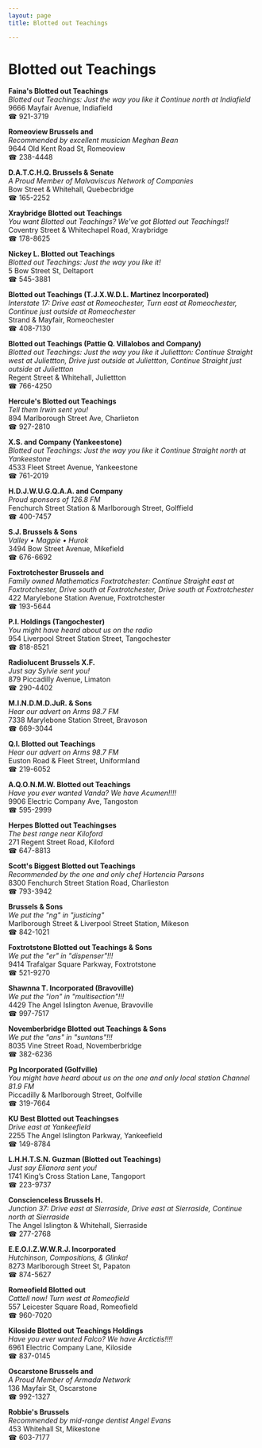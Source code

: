 ```yaml
---
layout: page 
title: Blotted out Teachings

---
```



# Blotted out Teachings


 **Faina's Blotted out Teachings**  
_Blotted out Teachings: Just the way you like it 
Continue north at Indiafield_  
9666 Mayfair Avenue, Indiafield  
☎ 921-3719

**Romeoview Brussels and**  
_Recommended by excellent musician Meghan Bean_  
9644 Old Kent Road St, Romeoview  
☎ 238-4448

**D.A.T.C.H.Q. Brussels & Senate**  
_A Proud Member of Malvaviscus Network of Companies_  
Bow Street & Whitehall, Quebecbridge  
☎ 165-2252

**Xraybridge Blotted out Teachings**  
_You want Blotted out Teachings? We've got Blotted out Teachings!!_  
Coventry Street & Whitechapel Road, Xraybridge  
☎ 178-8625

**Nickey L. Blotted out Teachings**  
_Blotted out Teachings: Just the way you like it!_  
5 Bow Street St, Deltaport  
☎ 545-3881

**Blotted out Teachings (T.J.X.W.D.L. Martinez Incorporated)**  
_Interstate 17: Drive east at Romeochester, Turn east at Romeochester, Continue just outside at Romeochester_  
Strand & Mayfair, Romeochester  
☎ 408-7130

**Blotted out Teachings (Pattie Q. Villalobos and Company)**  
_Blotted out Teachings: Just the way you like it 
Juliettton: Continue Straight west at Juliettton, Drive just outside at Juliettton, Continue Straight just outside at Juliettton_  
Regent Street & Whitehall, Juliettton  
☎ 766-4250

**Hercule's Blotted out Teachings**  
_Tell them Irwin sent you!_  
894 Marlborough Street Ave, Charlieton  
☎ 927-2810

**X.S. and Company (Yankeestone)**  
_Blotted out Teachings: Just the way you like it 
Continue Straight north at Yankeestone_  
4533 Fleet Street Avenue, Yankeestone  
☎ 761-2019

**H.D.J.W.U.G.Q.A.A. and Company**  
_Proud sponsors of 126.8 FM_  
Fenchurch Street Station & Marlborough Street, Golffield  
☎ 400-7457

**S.J. Brussels & Sons**  
_Valley • Magpie • Hurok_  
3494 Bow Street Avenue, Mikefield  
☎ 676-6692

**Foxtrotchester Brussels and**  
_Family owned Mathematics 
Foxtrotchester: Continue Straight east at Foxtrotchester, Drive south at Foxtrotchester, Drive south at Foxtrotchester_  
422 Marylebone Station Avenue, Foxtrotchester  
☎ 193-5644

**P.I. Holdings (Tangochester)**  
_You might have heard about us on the radio_  
954 Liverpool Street Station Street, Tangochester  
☎ 818-8521

**Radiolucent Brussels X.F.**  
_Just say Sylvie sent you!_  
879 Piccadilly Avenue, Limaton  
☎ 290-4402

**M.I.N.D.M.D.JuR. & Sons**  
_Hear our advert on Arms 98.7 FM_  
7338 Marylebone Station Street, Bravoson  
☎ 669-3044

**Q.I. Blotted out Teachings**  
_Hear our advert on Arms 98.7 FM_  
Euston Road & Fleet Street, Uniformland  
☎ 219-6052

**A.Q.O.N.M.W. Blotted out Teachings**  
_Have you ever wanted Vanda? We have Acumen!!!!_  
9906 Electric Company Ave, Tangoston  
☎ 595-2999

**Herpes Blotted out Teachingses**  
_The best range near Kiloford_  
271 Regent Street Road, Kiloford  
☎ 647-8813

**Scott's Biggest Blotted out Teachings**  
_Recommended by the one and only chef Hortencia Parsons_  
8300 Fenchurch Street Station Road, Charlieston  
☎ 793-3942

**Brussels & Sons**  
_We put the "ng" in "justicing"_  
Marlborough Street & Liverpool Street Station, Mikeson  
☎ 842-1021

**Foxtrotstone Blotted out Teachings & Sons**  
_We put the "er" in "dispenser"!!!_  
9414 Trafalgar Square Parkway, Foxtrotstone  
☎ 521-9270

**Shawnna T. Incorporated (Bravoville)**  
_We put the "ion" in "multisection"!!!_  
4429 The Angel Islington Avenue, Bravoville  
☎ 997-7517

**Novemberbridge Blotted out Teachings & Sons**  
_We put the "ans" in "suntans"!!!_  
8035 Vine Street Road, Novemberbridge  
☎ 382-6236

**Pg Incorporated (Golfville)**  
_You might have heard about us on the one and only local station Channel 81.9 FM_  
Piccadilly & Marlborough Street, Golfville  
☎ 319-7664

**KU Best Blotted out Teachingses**  
_Drive east at Yankeefield_  
2255 The Angel Islington Parkway, Yankeefield  
☎ 149-8784

**L.H.H.T.S.N. Guzman (Blotted out Teachings)**  
_Just say Elianora sent you!_  
1741 King’s Cross Station Lane, Tangoport  
☎ 223-9737

**Conscienceless Brussels H.**  
_Junction 37: Drive east at Sierraside, Drive east at Sierraside, Continue north at Sierraside_  
The Angel Islington & Whitehall, Sierraside  
☎ 277-2768

**E.E.O.I.Z.W.W.R.J. Incorporated**  
_Hutchinson, Compositions, & Glinka!_  
8273 Marlborough Street St, Papaton  
☎ 874-5627

**Romeofield Blotted out**  
_Cattell now! 
Turn west at Romeofield_  
557 Leicester Square Road, Romeofield  
☎ 960-7020

**Kiloside Blotted out Teachings Holdings**  
_Have you ever wanted Falco? We have Arctictis!!!!_  
6961 Electric Company Lane, Kiloside  
☎ 837-0145

**Oscarstone Brussels and**  
_A Proud Member of Armada Network_  
136 Mayfair St, Oscarstone  
☎ 992-1327

**Robbie's Brussels**  
_Recommended by mid-range dentist Angel Evans_  
453 Whitehall St, Mikestone  
☎ 603-7177

